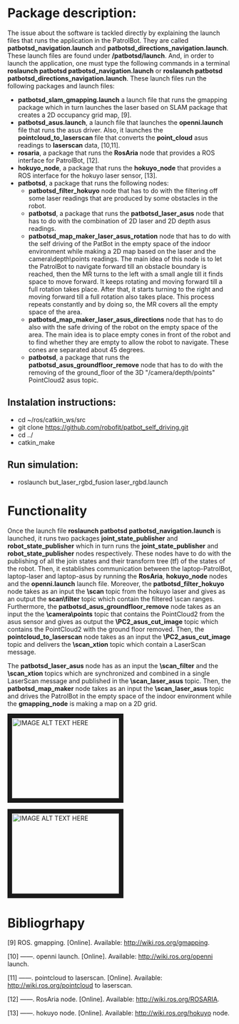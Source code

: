 # Package description:





The issue about the software is tackled directly by explaining the launch files that runs the application in the PatrolBot. They  are called **patbotsd_navigation.launch** and **patbotsd_directions_navigation.launch**. These launch files are found under **/patbotsd/launch**. And, in order to launch the application, one must type the following commands in a terminal   **roslaunch patbotsd patbotsd_navigation.launch** or **roslaunch patbotsd patbotsd_directions_navigation.launch**. These launch files  run the following packages and launch files: 


* **patbotsd_slam_gmapping.launch** a launch file that  runs the gmapping package which in turn launches the laser based on SLAM package  that creates a 2D occupancy grid map, [9].
* **patbotsd_asus.launch**, a launch file that launches the **openni.launch** file that runs the asus driver. Also, it launches the **pointcloud_to_laserscan** file that converts the **point_cloud** asus readings to **laserscan** data, [10,11].     
* **rosaria**, a package that runs the **RosAria** node that provides a ROS interface for PatrolBot, [12].   
* **hokuyo_node**, a package that runs the **hokuyo_node**  that provides a ROS interface for the hokuyo laser sensor, [13].
* **patbotsd**, a package that runs the following nodes:
     * **patbotsd_filter_hokuyo** node that has to do with the filtering off some laser readings that are produced by some obstacles in the robot. 
     * **patbotsd**, a package that runs the  **patbotsd_laser_asus** node that has to do with the combination of 2D laser and 2D depth asus readings.
     * **patbotsd_map_maker_laser_asus_rotation** node that has to do with the self driving of the PatBot in the empty space of the indoor environment while making a 2D map based on the  laser and the camera\depth\points readings. The main idea of this node is to let the PatrolBot to navigate forward till an obstacle boundary is reached, then the MR turns to the left with a small angle till it finds space to move forward. It keeps rotating and moving forward till a full rotation takes place. After that, it starts turning to the right and moving forward till a full rotation also takes place. This process repeats constantly and by doing so, the MR covers all the empty space of the area.
     * **patbotsd_map_maker_laser_asus_directions** node that has to do also with the safe driving of the robot on the empty space of the area. The main idea is to place empty cones  in front of the robot and to find whether they are empty to allow the robot to navigate. These cones are separated about 45 degrees.  
     * **patbotsd**, a package that runs the  **patbotsd_asus_groundfloor_remove** node that has to do with the removing of the ground_floor of the 3D "/camera/depth/points" PointCloud2 asus topic. 
      
  

      



## Instalation instructions:

*  cd ~/ros/catkin_ws/src 
*  git clone https://github.com/robofit/patbot_self_driving.git 
*  cd ../ 
*  catkin_make 


## Run simulation:
<ul>
  <li> roslaunch but_laser_rgbd_fusion laser_rgbd.launch
</ul>


# Functionality

Once the launch file **roslaunch patbotsd patbotsd_navigation.launch** is launched, it runs two packages **joint_state_publisher** and  **robot_state_publisher** which in turn runs the **joint_state_publisher** and  **robot_state_publisher** nodes respectively. These nodes  have to do with  the publishing of all the join states and their transform tree (tf) of the states of the robot. Then, it establishes communication between the laptop-PatrolBot, laptop-laser and laptop-asus by running the **RosAria**, **hokuyo_node** nodes and the **openni.launch** launch file. Moreover, the **patbotsd_filter_hokuyo** node takes as an input  the **\scan** topic from the hokuyo laser and gives as an output the **scan\filter** topic which contain the filtered \scan ranges.  Furthermore, the **patbotsd_asus_groundfloor_remove** node takes as an input the the **\camera\points** topic that contains the PointCloud2 from the asus sensor and gives as output the **\PC2_asus_cut_image** topic which contains the PointCloud2 with the ground floor removed. Then, the **pointcloud_to_laserscan** node takes as an input the **\PC2_asus_cut_image** topic and delivers the   **\scan_xtion** topic which contain a LaserScan message. 


The **patbotsd_laser_asus** node has as an input the **\scan_filter** and the **\scan_xtion** topics which are synchronized and combined in a single LaserScan message and published in the **\scan_laser_asus** topic. Then, the **patbotsd_map_maker** node takes as an input the **\scan_laser_asus** topic and drives the PatrolBot in the empty space of the indoor environment while the **gmapping_node** is making a  map on a 2D grid. 

<a href="http://www.youtube.com/watch?feature=player_embedded&v=y8OI2HpYXLQ&feature=youtu.be" target="_blank"><img src="http://img.youtube.com/vi/y8OI2HpYXLQ&feature=youtu.be/0.jpg" 
alt="IMAGE ALT TEXT HERE" width="240" height="180" border="10" /></a>


<a href="http://www.youtube.com/watch?feature=player_embedded&v=y8OI2HpYXLQ&feature=youtu.be" target="_blank"><img src="http://img.youtube.com/vi/y8OI2HpYXLQ&feature=youtu.be/0.jpg" 
alt="IMAGE ALT TEXT HERE" width="240" height="180" border="10" /></a>

# Bibliogrhapy



 [9]  ROS. gmapping. [Online]. Available: http://wiki.ros.org/gmapping.
 
[10] ——. openni launch. [Online]. Available: http://wiki.ros.org/openni launch.

[11] ——. pointcloud to laserscan. [Online]. Available: http://wiki.ros.org/pointcloud to laserscan.

[12] ——. RosAria node. [Online]. Available: http://wiki.ros.org/ROSARIA.

[13] ——. hokuyo node. [Online]. Available: http://wiki.ros.org/hokuyo node.